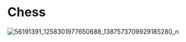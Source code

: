 # Chess

![56191391_1258301977650688_1387573709929185280_n](https://user-images.githubusercontent.com/31375809/55584349-4afc5200-5724-11e9-8b3e-673b575776ce.png)
